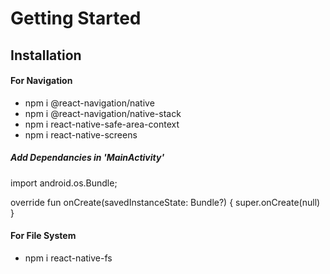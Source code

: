 # Getting Started

## Installation

#### For Navigation

- npm i @react-navigation/native
- npm i @react-navigation/native-stack
- npm i react-native-safe-area-context
- npm i react-native-screens

##### Add Dependancies in 'MainActivity'

import android.os.Bundle;

override fun onCreate(savedInstanceState: Bundle?) {
super.onCreate(null)
}

#### For File System

- npm i react-native-fs
